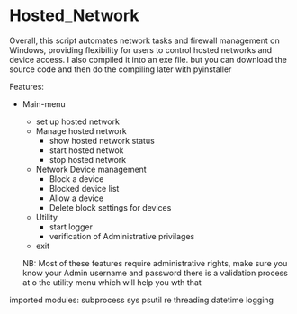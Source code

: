 # Hosted_Network
Overall, this script automates network tasks and firewall management on Windows, providing flexibility for users to control hosted networks and device access.
I also compiled it into an exe file. but you can download the source code and then do the compiling later with pyinstaller 

Features:
+ Main-menu
   + set up hosted network
   + Manage hosted network
     - show hosted network status
     - start hosted netwok
     - stop hosted network
   + Network Device management
      - Block a device
      - Blocked device list
      - Allow a device
      - Delete block settings for devices
   + Utility
       - start logger
       - verification of Administrative privilages
   + exit

  NB: Most of these features require administrative rights, make sure you know your Admin username and password
  there is a validation process at o the utility menu which will help you wth that

imported modules:
subprocess
sys
psutil
re
threading
datetime
logging

